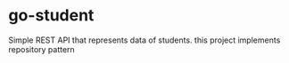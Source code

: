 # go-student
Simple REST API that represents data of students. this project implements repository pattern
